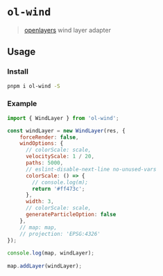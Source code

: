 # `ol-wind`

> [openlayers](https://openlayers.org/) wind layer adapter

## Usage

### Install

```bash
pnpm i ol-wind -S
```

### Example

```js
import { WindLayer } from 'ol-wind';

const windLayer = new WindLayer(res, {
    forceRender: false,
    windOptions: {
      // colorScale: scale,
      velocityScale: 1 / 20,
      paths: 5000,
      // eslint-disable-next-line no-unused-vars
      colorScale: () => {
        // console.log(m);
        return '#ff473c';
      },
      width: 3,
      // colorScale: scale,
      generateParticleOption: false
    },
    // map: map,
    // projection: 'EPSG:4326'
});
    
console.log(map, windLayer);
    
map.addLayer(windLayer);
```
